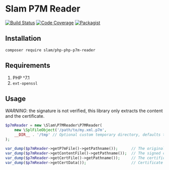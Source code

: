 # Slam P7M Reader

[![Build Status](https://travis-ci.org/Slamdunk/php-p7m-reader.svg?branch=master)](https://travis-ci.org/Slamdunk/php-p7m-reader)
[![Code Coverage](https://scrutinizer-ci.com/g/Slamdunk/php-p7m-reader/badges/coverage.png?b=master)](https://scrutinizer-ci.com/g/Slamdunk/php-p7m-reader/?branch=master)
[![Packagist](https://img.shields.io/packagist/v/slam/php-p7m-reader.svg)](https://packagist.org/packages/slam/php-p7m-reader)

## Installation

`composer require slam/php-php-p7m-reader`

## Requirements

1. PHP ^7.1
1. `ext-openssl`

## Usage

*WARNING*: the signature is not verified, this library only extracts the content and the certificate.

```php
$p7mReader = new \Slam\P7MReader\P7MReader(
    new \SplFileObject('/path/to/my.xml.p7m',
    __DIR__ . '/tmp' // Optional custom temporary directory, defaults to sys_get_temp_dir()
);

var_dump($p7mReader->getP7mFile()->getPathname());      // The original P7M
var_dump($p7mReader->getContentFile()->getPathname());  // The signed content
var_dump($p7mReader->getCertFile()->getPathname());     // The certificate
var_dump($p7mReader->getCertData());                    // Certificate data in openssl_x509_parse output format
```